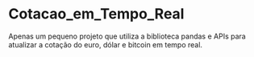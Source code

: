 # Cotacao_em_Tempo_Real
Apenas um pequeno projeto que utiliza a biblioteca pandas e APIs para atualizar a cotação do euro, dólar e bitcoin em tempo real.

